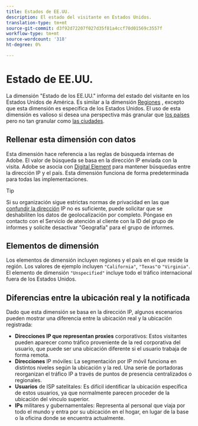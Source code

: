 ```yaml
---
title: Estados de EE.UU.
description: El estado del visitante en Estados Unidos.
translation-type: tm+mt
source-git-commit: d3f92d72207f027d35f81a4ccf70d01569c3557f
workflow-type: tm+mt
source-wordcount: '318'
ht-degree: 0%

---
```



# Estado de EE.UU.

La dimensión &quot;Estado de los EE.UU.&quot; informa del estado del visitante en los Estados Unidos de América. Es similar a la dimensión [Regiones](regions.md) , excepto que esta dimensión es específica de los Estados Unidos. El uso de esta dimensión es valioso si desea una perspectiva más granular que [los países](countries.md) pero no tan granular como [las ciudades](cities.md).

## Rellenar esta dimensión con datos

Esta dimensión hace referencia a las reglas de búsqueda internas de Adobe. El valor de búsqueda se basa en la dirección IP enviada con la visita. Adobe se asocia con [Digital Element](https://www.digitalelement.com/) para mantener búsquedas entre la dirección IP y el país. Esta dimensión funciona de forma predeterminada para todas las implementaciones.

>[!TIP]
>
>Si su organización sigue estrictas normas de privacidad en las que [confundir la dirección](/help/admin/admin/general-acct-settings-admin.md) IP no es suficiente, puede solicitar que se deshabiliten los datos de geolocalización por completo. Póngase en contacto con el Servicio de atención al cliente con la ID del grupo de informes y solicite desactivar &quot;Geografía&quot; para el grupo de informes.

## Elementos de dimensión

Los elementos de dimensión incluyen regiones y el país en el que reside la región. Los valores de ejemplo incluyen `"California"`, `"Texas"`o `"Virginia"`. El elemento de dimensión `"Unspecified"` incluye todo el tráfico internacional fuera de los Estados Unidos.

## Diferencias entre la ubicación real y la notificada

Dado que esta dimensión se basa en la dirección IP, algunos escenarios pueden mostrar una diferencia entre la ubicación real y la ubicación registrada:

* **Direcciones IP que representan proxies** corporativos: Estos visitantes pueden aparecer como tráfico proveniente de la red corporativa del usuario, que puede ser una ubicación diferente si el usuario trabaja de forma remota.
* **Direcciones** IP móviles: La segmentación por IP móvil funciona en distintos niveles según la ubicación y la red. Una serie de portadoras reorganizan el tráfico IP a través de puntos de presencia centralizados o regionales.
* **Usuarios** de ISP satelitales: Es difícil identificar la ubicación específica de estos usuarios, ya que normalmente parecen proceder de la ubicación del vínculo superior.
* **IPs** militares y gubernamentales: Representa al personal que viaja por todo el mundo y entra por su ubicación en el hogar, en lugar de la base o la oficina donde se encuentra actualmente.
